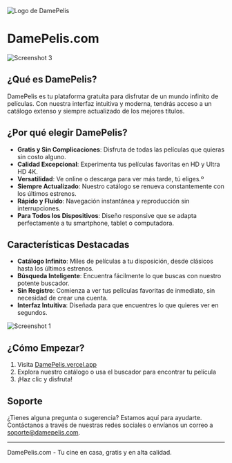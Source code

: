 ![Logo de DamePelis](https://github.com/TheNasky/DamePelis/blob/main/DamePelisLogo.png)

# DamePelis.com


![Screenshot 3](https://github.com/TheNasky/DamePelis/blob/main/public/Screenshot2.png)


## ¿Qué es DamePelis?

DamePelis es tu plataforma gratuita para disfrutar de un mundo infinito de películas. Con nuestra interfaz intuitiva y moderna, tendrás acceso a un catálogo extenso y siempre actualizado de los mejores títulos.

## ¿Por qué elegir DamePelis?

-  **Gratis y Sin Complicaciones**: Disfruta de todas las películas que quieras sin costo alguno.
-  **Calidad Excepcional**: Experimenta tus películas favoritas en HD y Ultra HD 4K.
-  **Versatilidad**: Ve online o descarga para ver más tarde, tú eliges.º
-  **Siempre Actualizado**: Nuestro catálogo se renueva constantemente con los últimos estrenos.
-  **Rápido y Fluido**: Navegación instantánea y reproducción sin interrupciones.
-  **Para Todos los Dispositivos**: Diseño responsive que se adapta perfectamente a tu smartphone, tablet o computadora.

## Características Destacadas

-  **Catálogo Infinito**: Miles de películas a tu disposición, desde clásicos hasta los últimos estrenos.
-  **Búsqueda Inteligente**: Encuentra fácilmente lo que buscas con nuestro potente buscador.
-  **Sin Registro**: Comienza a ver tus películas favoritas de inmediato, sin necesidad de crear una cuenta.
-  **Interfaz Intuitiva**: Diseñada para que encuentres lo que quieres ver en segundos.

 
![Screenshot 1](https://github.com/TheNasky/DamePelis/blob/main/public/Screenshot3.png)


## ¿Cómo Empezar?

1. Visita [DamePelis.vercel.app](https://www.damepelis.vercel.app)
2. Explora nuestro catálogo o usa el buscador para encontrar tu película
3. ¡Haz clic y disfruta!

## Soporte

¿Tienes alguna pregunta o sugerencia? Estamos aquí para ayudarte. Contáctanos a través de nuestras redes sociales o envíanos un correo a soporte@damepelis.com.

---

DamePelis.com - Tu cine en casa, gratis y en alta calidad.
